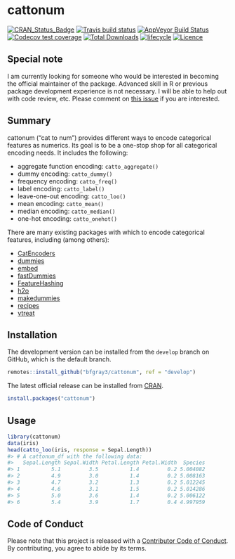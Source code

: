 
<!-- README.md is generated from README.Rmd. Please edit that file -->

# cattonum

[![CRAN\_Status\_Badge](http://www.r-pkg.org/badges/version/cattonum)](https://cran.r-project.org/package=cattonum)
[![Travis build
status](https://travis-ci.org/bfgray3/cattonum.svg?branch=develop)](https://travis-ci.org/bfgray3/cattonum)
[![AppVeyor Build
Status](https://ci.appveyor.com/api/projects/status/github/bfgray3/cattonum?branch=develop&svg=true)](https://ci.appveyor.com/project/bfgray3/cattonum)
[![Codecov test
coverage](https://codecov.io/gh/bfgray3/cattonum/branch/develop/graph/badge.svg)](https://codecov.io/gh/bfgray3/cattonum?branch=develop)
[![Total
Downloads](http://cranlogs.r-pkg.org/badges/grand-total/cattonum)](https://cran.r-project.org/package=cattonum)
[![lifecycle](https://img.shields.io/badge/lifecycle-maturing-blue.svg)](https://www.tidyverse.org/lifecycle/#maturing)
[![Licence](https://img.shields.io/github/license/mashape/apistatus.svg)](http://choosealicense.com/licenses/mit/)

## Special note

I am currently looking for someone who would be interested in becoming
the official maintainer of the package. Advanced skill in R or previous
package development experience is not necessary. I will be able to help
out with code review, etc. Please comment on [this
issue](https://github.com/bfgray3/cattonum/issues/40) if you are
interested.

## Summary

cattonum (“cat to num”) provides different ways to encode categorical
features as numerics. Its goal is to be a one-stop shop for all
categorical encoding needs. It includes the following:

  - aggregate function encoding: `catto_aggregate()`
  - dummy encoding: `catto_dummy()`
  - frequency encoding: `catto_freq()`
  - label encoding: `catto_label()`
  - leave-one-out encoding: `catto_loo()`
  - mean encoding: `catto_mean()`
  - median encoding: `catto_median()`
  - one-hot encoding: `catto_onehot()`

There are many existing packages with which to encode categorical
features, including (among others):

  - [CatEncoders](https://cran.r-project.org/package=CatEncoders)
  - [dummies](https://cran.r-project.org/package=dummies)
  - [embed](https://github.com/tidymodels/embed)
  - [fastDummies](https://cran.r-project.org/package=fastDummies)
  - [FeatureHashing](https://cran.r-project.org/package=FeatureHashing)
  - [h2o](https://cran.r-project.org/package=h2o)
  - [makedummies](https://cran.r-project.org/package=makedummies)
  - [recipes](https://cran.r-project.org/package=recipes)
  - [vtreat](https://cran.r-project.org/package=vtreat)

## Installation

The development version can be installed from the `develop` branch on
GitHub, which is the default branch.

``` r
remotes::install_github("bfgray3/cattonum", ref = "develop")
```

The latest official release can be installed from
[CRAN](https://CRAN.R-project.org/package=cattonum).

``` r
install.packages("cattonum")
```

## Usage

``` r
library(cattonum)
data(iris)
head(catto_loo(iris, response = Sepal.Length))
#> # A cattonum_df with the following data:
#>   Sepal.Length Sepal.Width Petal.Length Petal.Width  Species
#> 1          5.1         3.5          1.4         0.2 5.004082
#> 2          4.9         3.0          1.4         0.2 5.008163
#> 3          4.7         3.2          1.3         0.2 5.012245
#> 4          4.6         3.1          1.5         0.2 5.014286
#> 5          5.0         3.6          1.4         0.2 5.006122
#> 6          5.4         3.9          1.7         0.4 4.997959
```

## Code of Conduct

Please note that this project is released with a [Contributor Code of
Conduct](https://github.com/bfgray3/cattonum/blob/develop/.github/CODE_OF_CONDUCT.md).
By contributing, you agree to abide by its terms.
